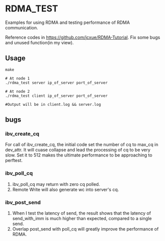 # RDMA_TEST

Examples for using RDMA and testing performance of RDMA communication.

Reference codes in  https://github.com/jcxue/RDMA-Tutorial. Fix some bugs and unused function(in my view).

## Usage

```
make

# At node 1
./rdma_test server ip_of_server port_of_server

# At node 2
./rdma_test client ip_of_server port_of_server

#Output will be in client.log && server.log
```




## bugs

### ibv_create_cq
For call of ibv_create_cq, the initial code set the number of cq to max_cq in dev_attr. It will cuase collapse and lead the processing of cq to be very slow.
Set it to 512 makes the ultimate performance to be approaching to perftest.

### ibv_poll_cq

1. ibv_poll_cq may return with zero cq polled.
2. Remote Write will also generate wc into server's cq.


### ibv_post_send

1. When I test the latency of send, the result shows that the latency of send_with_imm is much higher than expected, compared to a single send.
2. Overlap post_send with poll_cq will greatly improve the performance of RDMA.
